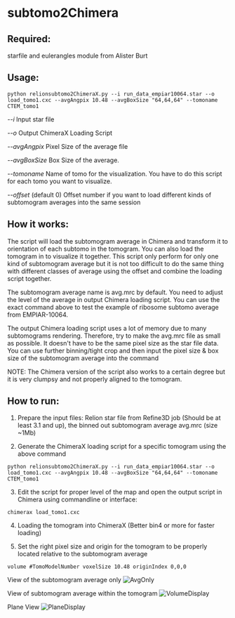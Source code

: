 # subtomo2Chimera

## Required:
starfile and eulerangles module from Alister Burt

## Usage:
```
python relionsubtomo2ChimeraX.py --i run_data_empiar10064.star --o load_tomo1.cxc --avgAngpix 10.48 --avgBoxSize "64,64,64" --tomoname CTEM_tomo1
```

*--i* Input star file

*--o* Output ChimeraX Loading Script

*--avgAngpix* Pixel Size of the average file

*--avgBoxSize* Box Size of the average.

*--tomoname* Name of tomo for the visualization. You have to do this script for each tomo you want to visualize.

*--offset* (default 0) Offset number if you want to load different kinds of subtomogram averages into the same session

## How it works:
The script will load the subtomogram average in Chimera and transform it to orientation of each subtomo in the tomogram. You can also load the tomogram in to visualize it together. This script only perform for only one kind of subtomogram average but it is not too difficult to do the same thing with different classes of average using the offset and combine the loading script together.

The subtomogram average name is avg.mrc by default. You need to adjust the level of the average in output Chimera loading script. You can use the exact command above to test the example of ribosome subtomo average from EMPIAR-10064.

The output Chimera loading script uses a lot of memory due to many subtomograms rendering. Therefore, try to make the avg.mrc file as small as possible. It doesn't have to be the same pixel size as the star file data. You can use further binning/tight crop and then input the pixel size & box size of the subtomogram average into the command

NOTE: The Chimera version of the script also works to a certain degree but it is very clumpsy and not properly aligned to the tomogram.

## How to run:
1. Prepare the input files: Relion star file from Refine3D job (Should be at least 3.1 and up), the binned out subtomogram average avg.mrc (size ~1Mb)

2. Generate the ChimeraX loading script for a specific tomogram using the above command

```
python relionsubtomo2ChimeraX.py --i run_data_empiar10064.star --o load_tomo1.cxc --avgAngpix 10.48 --avgBoxSize "64,64,64" --tomoname CTEM_tomo1
```

3. Edit the script for proper level of the map and open the output script in Chimera using commandline or interface:

```
chimerax load_tomo1.cxc
```

4. Loading the tomogram into ChimeraX (Better bin4 or more for faster loading)

5. Set the right pixel size and origin for the tomogram to be properly located relative to the subtomogram average

```
volume #TomoModelNumber voxelSize 10.48 originIndex 0,0,0
```

View of the subtomogram average only
![AvgOnly](https://github.com/builab/subtomo2Chimera/blob/main/image4.png?raw=true)

View of subtomogram average within the tomogram
![VolumeDisplay](https://github.com/builab/subtomo2Chimera/blob/main/image2.png?raw=true)

Plane View
![PlaneDisplay](https://github.com/builab/subtomo2Chimera/blob/main/image3.png?raw=true)




